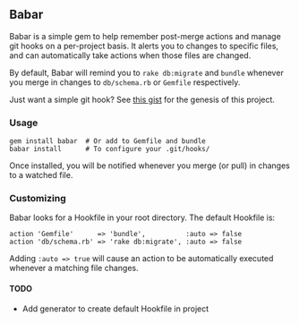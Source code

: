 ## Babar

Babar is a simple gem to help remember post-merge actions and manage git hooks
on a per-project basis. It alerts you to changes to specific files, and can 
automatically take actions when those files are changed.

By default, Babar will remind you to `rake db:migrate` and `bundle` whenever you
merge in changes to `db/schema.rb` or `Gemfile` respectively.

Just want a simple git hook? See [this gist](https://gist.github.com/jamesdabbs/5017797) 
for the genesis of this project.

### Usage

    gem install babar  # Or add to Gemfile and bundle
    babar install      # To configure your .git/hooks/

Once installed, you will be notified whenever you merge (or pull) in changes
to a watched file.

### Customizing

Babar looks for a Hookfile in your root directory. The default Hookfile is:

    action 'Gemfile'      => 'bundle',          :auto => false
    action 'db/schema.rb' => 'rake db:migrate', :auto => false

Adding `:auto => true` will cause an action to be automatically executed whenever
a matching file changes.

#### TODO

* Add generator to create default Hookfile in project